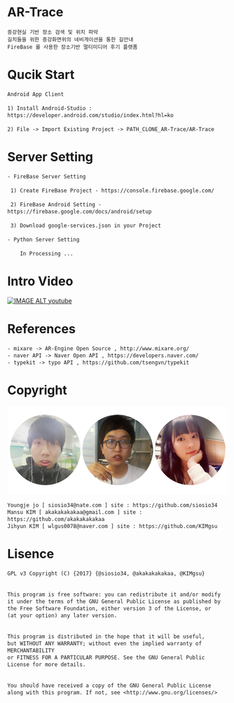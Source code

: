 # AR-Trace

    증강현실 기반 장소 검색 및 위치 파악
    길치들을 위한 증강화면위의 네비게이션을 통한 길안내
    FireBase 를 사용한 장소기반 멀티미디어 후기 플랫폼 
 
# Qucik Start


    Android App Client

    1) Install Android-Studio : https://developer.android.com/studio/index.html?hl=ko
  
    2) File -> Import Existing Project -> PATH_CLONE_AR-Trace/AR-Trace
  
# Server Setting   
  
    - FireBase Server Setting
    
     1) Create FireBase Project - https://console.firebase.google.com/

     2) FireBase Android Setting - https://firebase.google.com/docs/android/setup
    
     3) Download google-services.json in your Project
    
    - Python Server Setting
    
        In Processing ...
    
    
    
# Intro Video

[![IMAGE ALT youtube](http://img.youtube.com/vi/V0eGnEXL0VQ/0.jpg)](http://www.youtube.com/watch?v=V0eGnEXL0VQ)

# References 

    - mixare -> AR-Engine Open Source , http://www.mixare.org/
    - naver API -> Naver Open API , https://developers.naver.com/
    - typekit -> typo API , https://github.com/tsengvn/typekit

# Copyright
![alt AR-Trace](https://github.com/siosio34/AR-Trace/blob/master/docs/ar_trace_profile.png)

    Youngje jo [ siosio34@nate.com ] site : https://github.com/siosio34
    Mansu KIM [ akakakakakaa@gmail.com ] site : https://github.com/akakakakakaa
    Jihyun KIM [ wlgus0078@naver.com ] site : https://github.com/KIMgsu
    
# Lisence
    GPL v3 Copyright (C) {2017} {@siosio34, @akakakakakaa, @KIMgsu}

    
    This program is free software: you can redistribute it and/or modify
    it under the terms of the GNU General Public License as published by
    the Free Software Foundation, either version 3 of the License, or 
    (at your option) any later version.


    This program is distributed in the hope that it will be useful,
    but WITHOUT ANY WARRANTY; without even the implied warranty of MERCHANTABILITY
    or FITNESS FOR A PARTICULAR PURPOSE. See the GNU General Public License for more details.


    You should have received a copy of the GNU General Public License
    along with this program. If not, see <http://www.gnu.org/licenses/>
    
    




